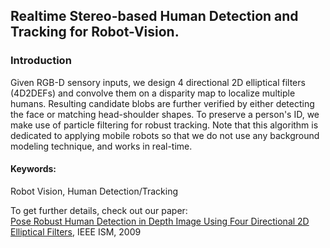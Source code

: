 ## Realtime Stereo-based Human Detection and Tracking for Robot-Vision.

### Introduction
Given RGB-D sensory inputs, we design 4 directional 2D elliptical filters (4D2DEFs) and convolve them on a disparity map to localize multiple humans. Resulting candidate blobs are further verified by either  detecting the face or matching head-shoulder shapes. To preserve a person's ID, we make use of particle filtering for robust tracking. Note that this algorithm is dedicated to applying mobile robots so that we do not use any background modeling technique, and works in real-time.

#### Keywords:
Robot Vision, Human Detection/Tracking

To get further details, check out our paper: <br>
<a href="https://raw.githubusercontent.com/taey16/taey16.github.io/main/assets/papers/2009_PoseRobustHumanDetectionInDepthImage.pdf">Pose Robust Human Detection in Depth Image Using Four Directional 2D Elliptical Filters</a>, IEEE ISM, 2009
